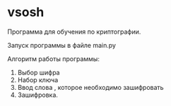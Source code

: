 # vsosh
Программа для обучения по криптографии.

Запуск программы в файле main.py

Алгоритм работы программы:
1. Выбор шифра
2. Набор ключа
3. Ввод слова , которое необходимо зашифровать
4. Зашифровка.
